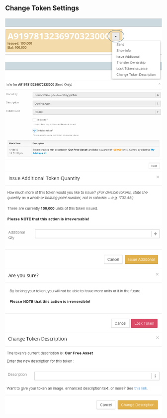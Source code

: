 Change Token Settings
---------------------------

![](/_images/change_token_settings1.png)
![](/_images/change_token_settings2.png)
![](/_images/change_token_settings3.png)
![](/_images/change_token_settings4.png)
![](/_images/change_token_settings5.png)
